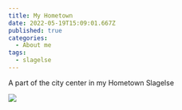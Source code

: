 ```yaml
---
title: My Hometown
date: 2022-05-19T15:09:01.667Z
published: true
categories:
  - About me
tags:
  - slagelse
---
```

A part of the city center in my Hometown Slagelse

![](/images-posts/slagelse.jpg)
